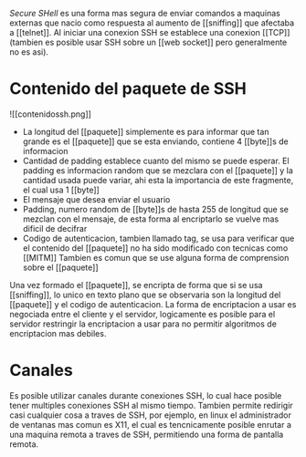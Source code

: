 _Secure SHell_ es una forma mas segura de enviar comandos a maquinas externas que nacio como respuesta al aumento de [[sniffing]] que afectaba a [[telnet]]. Al iniciar una conexion SSH se establece una conexion [[TCP]] (tambien es posible usar SSH sobre un [[web socket]] pero generalmente no es asi).
# Contenido del paquete de SSH
![[contenidossh.png]]
- La longitud del [[paquete]] simplemente es para informar que tan grande es el [[paquete]] que se esta enviando, contiene 4 [[byte]]s de informacion
- Cantidad de padding establece cuanto del mismo se puede esperar. El padding es informacion random que se mezclara con el [[paquete]] y la cantidad usada puede variar, ahi esta la importancia de este fragmente, el cual usa 1 [[byte]]
- El mensaje que desea enviar el usuario
- Padding, numero random de [[byte]]s de hasta 255 de longitud que se mezclan con el mensaje, de esta forma al encriptarlo se vuelve mas dificil de decifrar
- Codigo de autenticacion, tambien llamado tag, se usa para verificar que el contenido del [[paquete]] no ha sido modificado con tecnicas como [[MITM]]
Tambien es comun que se use alguna forma de comprension sobre el [[paquete]]

Una vez formado el [[paquete]], se encripta de forma que si se usa [[sniffing]], lo unico en texto plano que se observaria son la longitud del [[paquete]] y el codigo de autenticacion. La forma de encriptacion a usar es negociada entre el cliente y el servidor, logicamente es posible para el servidor restringir la encriptacion a usar para no permitir algoritmos de encriptacion mas debiles.
# Canales
Es posible utilizar canales durante conexiones SSH, lo cual hace posible tener multiples conexiones SSH al mismo tiempo. Tambien permite redirigir casi cualquier cosa a traves de SSH, por ejemplo, en linux el administrador de ventanas mas comun es X11, el cual es tencnicamente posible enrutar a una maquina remota a traves de SSH, permitiendo una forma de pantalla remota.